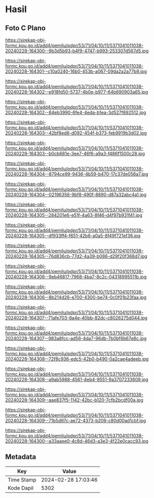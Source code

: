# Hasil

## Foto C Plano

https://sirekap-obj-formc.kpu.go.id/add4/pemilu/pdpr/53/71/04/10/11/5371041011038-20240228-164300--9b3d5b93-b4f9-4747-b993-253307d567d5.jpg

https://sirekap-obj-formc.kpu.go.id/add4/pemilu/pdpr/53/71/04/10/11/5371041011038-20240228-164301--c10a0240-16b0-453b-a067-09da2a2a77b9.jpg

https://sirekap-obj-formc.kpu.go.id/add4/pemilu/pdpr/53/71/04/10/11/5371041011038-20240228-164302--e918fd50-5737-4b0e-b977-64b690903a65.jpg

https://sirekap-obj-formc.kpu.go.id/add4/pemilu/pdpr/53/71/04/10/11/5371041011038-20240228-164302--84eb3990-6fe4-4eda-b1ea-3d527f892512.jpg

https://sirekap-obj-formc.kpu.go.id/add4/pemilu/pdpr/53/71/04/10/11/5371041011038-20240228-164303--42bf8ed8-d092-454f-b373-feb9919b3d02.jpg

https://sirekap-obj-formc.kpu.go.id/add4/pemilu/pdpr/53/71/04/10/11/5371041011038-20240228-164303--b0cb681e-3ee7-46f6-a9a3-f486f1500c28.jpg

https://sirekap-obj-formc.kpu.go.id/add4/pemilu/pdpr/53/71/04/10/11/5371041011038-20240228-164304--8794ce99-9436-4b59-b470-17c37de056a7.jpg

https://sirekap-obj-formc.kpu.go.id/add4/pemilu/pdpr/53/71/04/10/11/5371041011038-20240228-164304--02196356-9bf8-490f-8890-d87a32abc4a1.jpg

https://sirekap-obj-formc.kpu.go.id/add4/pemilu/pdpr/53/71/04/10/11/5371041011038-20240228-164305--284201e6-e51f-4a63-8f46-d4f97b931f41.jpg

https://sirekap-obj-formc.kpu.go.id/add4/pemilu/pdpr/53/71/04/10/11/5371041011038-20240228-164305--df933ff4-f651-42b6-a0a5-8f49f721ef36.jpg

https://sirekap-obj-formc.kpu.go.id/add4/pemilu/pdpr/53/71/04/10/11/5371041011038-20240228-164305--76d836cb-77d2-4a39-b086-d29f20f368d7.jpg

https://sirekap-obj-formc.kpu.go.id/add4/pemilu/pdpr/53/71/04/10/11/5371041011038-20240228-164306--9eb46817-7968-4ba7-8c2c-04318995511b.jpg

https://sirekap-obj-formc.kpu.go.id/add4/pemilu/pdpr/53/71/04/10/11/5371041011038-20240228-164306--8b214d26-e700-4300-be74-0c0f01b23faa.jpg

https://sirekap-obj-formc.kpu.go.id/add4/pemilu/pdpr/53/71/04/10/11/5371041011038-20240228-164307--71afe703-8a4e-40bb-82dc-c8026275d044.jpg

https://sirekap-obj-formc.kpu.go.id/add4/pemilu/pdpr/53/71/04/10/11/5371041011038-20240228-164307--983a8fcc-ad56-4da7-96db-7b0bf6b67e8c.jpg

https://sirekap-obj-formc.kpu.go.id/add4/pemilu/pdpr/53/71/04/10/11/5371041011038-20240228-164308--72f8c936-edc5-42b0-b490-0a2cae4adeeb.jpg

https://sirekap-obj-formc.kpu.go.id/add4/pemilu/pdpr/53/71/04/10/11/5371041011038-20240228-164308--a9ab5988-4561-4eb4-9551-9a3707233609.jpg

https://sirekap-obj-formc.kpu.go.id/add4/pemilu/pdpr/53/71/04/10/11/5371041011038-20240228-164309--aae837f5-1142-42bc-b120-7cfb2bcdf00a.jpg

https://sirekap-obj-formc.kpu.go.id/add4/pemilu/pdpr/53/71/04/10/11/5371041011038-20240228-164309--71b5d97c-ae72-4373-b209-c80d00ad1cbf.jpg

https://sirekap-obj-formc.kpu.go.id/add4/pemilu/pdpr/53/71/04/10/11/5371041011038-20240228-164300--a33aaee0-4c8d-46d3-a3e3-4f22e0cacc93.jpg


## Metadata

| Key        | Value               |
| ---------- | ------------------- |
| Time Stamp | 2024-02-28 17:03:46 |
| Kode Dapil | 5302                |



